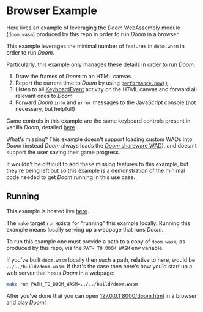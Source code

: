 # Browser Example

Here lives an example of leveraging the _Doom_ WebAssembly module (`doom.wasm`) produced by this repo in order to run _Doom_ in a browser.

This example leverages the minimal number of features in `doom.wasm` in order to run _Doom_.

Particularly, this example only manages these details in order to run _Doom_:
1. Draw the frames of _Doom_ to an HTML canvas
1. Report the current time to _Doom_ by using [`performance.now()`](https://developer.mozilla.org/en-US/docs/Web/API/Performance/now)
1. Listen to all [KeyboardEvent](https://developer.mozilla.org/en-US/docs/Web/API/KeyboardEvent) activity on the HTML canvas and forward all relevant ones to _Doom_
1. Forward _Doom_ `info` and `error` messages to the JavaScript console (not necessary, but helpful!)

Game controls in this example are the same keyboard controls present in vanilla _Doom_, detailed [here](https://doom.fandom.com/wiki/Controls#Default_controls).

What's missing? This example doesn't support loading custom WADs into _Doom_ (instead _Doom_ always loads the [_Doom_ shareware WAD](https://doomwiki.org/wiki/DOOM1.WAD)), and doesn't support the user saving their game progress.

It wouldn't be difficult to add these missing features to this example, but they're being left out so this example is a demonstration of the minimal code needed to get _Doom_ running in this use case.

## Running

This example is hosted live [here](https://jacobenget.github.io/doom.wasm/examples/browser/doom.html).

The `make` target `run` exists for "running" this example locally. Running this example means locally serving up a webpage that runs _Doom_.

To run this example one must provide a path to a copy of `doom.wasm`, as produced by this repo, via the `PATH_TO_DOOM_WASM` env variable.

If you've built `doom.wasm` locally then such a path, relative to here, would be `../../build/doom.wasm`. If that's the case then here's how you'd start up a web server that hosts _Doom_ in a webpage:

```bash
make run PATH_TO_DOOM_WASM=../../build/doom.wasm
```

After you've done that you can open [127.0.0.1:8000/doom.html](http://127.0.0.1:8000/doom.html) in a browser and play _Doom_!
